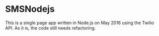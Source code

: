 # SMSNodejs

This is a single page app written in Node.js on May 2016 using the Twilio API.  As it is, the code still needs refactoring.  
